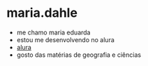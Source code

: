 # maria.dahle
- me chamo maria eduarda
- estou me desenvolvendo no alura
- [alura](https://www.alura.com.br/)
- gosto das matérias de geografia e ciências 
